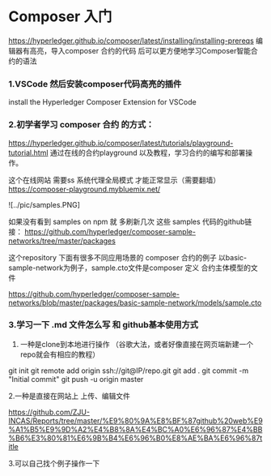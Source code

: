 # Composer 入门


https://hyperledger.github.io/composer/latest/installing/installing-prereqs
编辑器有高亮，导入composer 合约的代码 后可以更方便地学习Composer智能合约的语法

### 1.VSCode 然后安装composer代码高亮的插件

install the Hyperledger Composer Extension for VSCode

### 2.初学者学习 composer 合约 的方式：

https://hyperledger.github.io/composer/latest/tutorials/playground-tutorial.html
通过在线的合约playground 以及教程，学习合约的编写和部署操作。

这个在线网站 需要ss 系统代理全局模式 才能正常显示（需要翻墙）
https://composer-playground.mybluemix.net/

![../pic/samples.PNG]

如果没有看到 samples on npm 就 多刷新几次
这些 samples 代码的github链接：
https://github.com/hyperledger/composer-sample-networks/tree/master/packages

这个repository 下面有很多不同应用场景的 composer 合约的例子
以basic-sample-network为例子，sample.cto文件是composer 定义 合约主体模型的文件

https://github.com/hyperledger/composer-sample-networks/blob/master/packages/basic-sample-network/models/sample.cto

### 3.学习一下 .md 文件怎么写 和 github基本使用方式

1. 一种是clone到本地进行操作 （谷歌大法，或者好像直接在网页端新建一个repo就会有相应的教程）

git init
git remote add origin ssh://git@IP/repo.git
git add .
git commit -m "Initial commit"
git push -u origin master



 2.一种是直接在网站上 上传、编辑文件

https://github.com/ZJU-INCAS/Reports/tree/master/%E9%80%9A%E8%BF%87github%20web%E9%A1%B5%E9%9D%A2%E4%B8%8A%E4%BC%A0%E6%96%87%E4%BB%B6%E3%80%81%E6%9B%B4%E6%96%B0%E8%AE%BA%E6%96%87title

3.可以自己找个例子操作一下

